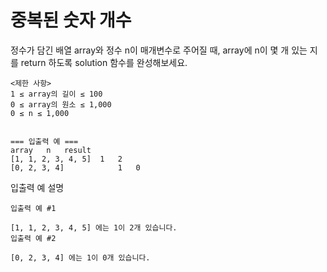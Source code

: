 # 중복된 숫자 개수

<p>
정수가 담긴 배열 array와 정수 n이 매개변수로 주어질 때, array에 n이 몇 개 있는 지를 return 하도록 solution 함수를 완성해보세요.
</p>

```
<제한 사항>
1 ≤ array의 길이 ≤ 100
0 ≤ array의 원소 ≤ 1,000
0 ≤ n ≤ 1,000


=== 입출력 예 ===
array	n	result
[1, 1, 2, 3, 4, 5]	1	2
[0, 2, 3, 4]	        1	0
```

<p>입출력 예 설명</p>

```
입출력 예 #1

[1, 1, 2, 3, 4, 5] 에는 1이 2개 있습니다.
입출력 예 #2

[0, 2, 3, 4] 에는 1이 0개 있습니다.
```
